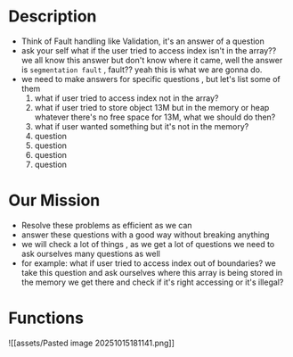# Description
- Think of Fault handling like Validation, it's an answer of a question
- ask your self what if the user tried to access index isn't in the array?? we all know this answer but don't know where it came, well the answer is `segmentation fault` , fault?? yeah this is what we are gonna do.
- we need to make answers for specific questions , but let's list some of them
    1. what if user tried to access index not in the array?
    2. what if user tried to store object 13M but in the memory or heap whatever there's no free space for 13M, what we should do then?
    3. what if user wanted something but it's not in the memory?
    4. question
    5. question
    6. question
    7. question


# Our Mission
- Resolve these problems as efficient as we can 
- answer these questions with a good way without breaking anything 
- we will check a lot of things , as we get a lot of questions we need to ask ourselves many questions as well 
- for example: what if user tried to access index out of boundaries? we take this question and ask ourselves where this array is being stored in the memory we get there and check if it's right accessing or it's illegal?


# Functions
![[assets/Pasted image 20251015181141.png]]
